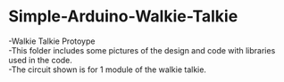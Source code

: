 # Simple-Arduino-Walkie-Talkie
-Walkie Talkie Protoype <br />
-This folder includes some pictures of the design and code with libraries used in the code. <br />
-The circuit shown is for 1 module of the walkie talkie.<br />
